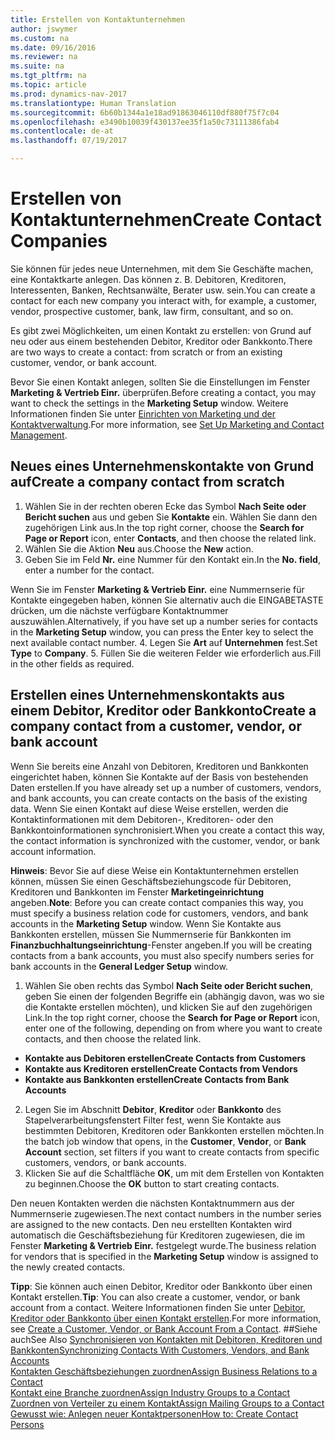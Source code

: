 ```yaml
---
title: Erstellen von Kontaktunternehmen
author: jswymer
ms.custom: na
ms.date: 09/16/2016
ms.reviewer: na
ms.suite: na
ms.tgt_pltfrm: na
ms.topic: article
ms.prod: dynamics-nav-2017
ms.translationtype: Human Translation
ms.sourcegitcommit: 6b60b1344a1e18ad91863046110df880f75f7c04
ms.openlocfilehash: e3490b10039f430137ee35f1a50c73111386fab4
ms.contentlocale: de-at
ms.lasthandoff: 07/19/2017

---
```

# <a name="create-contact-companies"></a><span data-ttu-id="eb61b-102">Erstellen von Kontaktunternehmen</span><span class="sxs-lookup"><span data-stu-id="eb61b-102">Create Contact Companies</span></span>
<span data-ttu-id="eb61b-103">Sie können für jedes neue Unternehmen, mit dem Sie Geschäfte machen, eine Kontaktkarte anlegen. Das können z. B. Debitoren, Kreditoren, Interessenten, Banken, Rechtsanwälte, Berater usw. sein.</span><span class="sxs-lookup"><span data-stu-id="eb61b-103">You can create a contact for each new company you interact with, for example, a customer, vendor, prospective customer, bank, law firm, consultant, and so on.</span></span>

<span data-ttu-id="eb61b-104">Es gibt zwei Möglichkeiten, um einen Kontakt zu erstellen: von Grund auf neu oder aus einem bestehenden Debitor, Kreditor oder Bankkonto.</span><span class="sxs-lookup"><span data-stu-id="eb61b-104">There are two ways to create a contact: from scratch or from an existing customer, vendor, or bank account.</span></span>

<span data-ttu-id="eb61b-105">Bevor Sie einen Kontakt anlegen, sollten Sie die Einstellungen im Fenster **Marketing & Vertrieb Einr.** überprüfen.</span><span class="sxs-lookup"><span data-stu-id="eb61b-105">Before creating a contact, you may want to check the settings in the **Marketing Setup** window.</span></span> <span data-ttu-id="eb61b-106">Weitere Informationen finden Sie unter [Einrichten von Marketing und der Kontaktverwaltung](marketing-setup-marketing.md).</span><span class="sxs-lookup"><span data-stu-id="eb61b-106">For more information, see [Set Up Marketing and Contact Management](marketing-setup-marketing.md).</span></span>

## <a name="create-a-company-contact-from-scratch"></a><span data-ttu-id="eb61b-107">Neues eines Unternehmenskontakte von Grund auf</span><span class="sxs-lookup"><span data-stu-id="eb61b-107">Create a company contact from scratch</span></span>
1. <span data-ttu-id="eb61b-108">Wählen Sie in der rechten oberen Ecke das Symbol **Nach Seite oder Bericht suchen** aus und geben Sie **Kontakte** ein. Wählen Sie dann den zugehörigen Link aus.</span><span class="sxs-lookup"><span data-stu-id="eb61b-108">In the top right corner, choose the **Search for Page or Report** icon, enter **Contacts**, and then choose the related link.</span></span>
2. <span data-ttu-id="eb61b-109">Wählen Sie die Aktion **Neu** aus.</span><span class="sxs-lookup"><span data-stu-id="eb61b-109">Choose the **New** action.</span></span>
3. <span data-ttu-id="eb61b-110">Geben Sie im Feld **Nr.** eine Nummer für den Kontakt ein.</span><span class="sxs-lookup"><span data-stu-id="eb61b-110">In the **No. field**, enter a number for the contact.</span></span>

  <span data-ttu-id="eb61b-111">Wenn Sie im Fenster **Marketing & Vertrieb Einr.** eine Nummernserie für Kontakte eingegeben haben, können Sie alternativ auch die EINGABETASTE drücken, um die nächste verfügbare Kontaktnummer auszuwählen.</span><span class="sxs-lookup"><span data-stu-id="eb61b-111">Alternatively, if you have set up a number series for contacts in the **Marketing Setup** window, you can press the Enter key to select the next available contact number.</span></span>
4. <span data-ttu-id="eb61b-112">Legen Sie **Art** auf **Unternehmen** fest.</span><span class="sxs-lookup"><span data-stu-id="eb61b-112">Set **Type** to **Company**.</span></span>
5. <span data-ttu-id="eb61b-113">Füllen Sie die weiteren Felder wie erforderlich aus.</span><span class="sxs-lookup"><span data-stu-id="eb61b-113">Fill in the other fields as required.</span></span>

## <a name="create-a-company-contact-from-a-customer-vendor-or-bank-account"></a><span data-ttu-id="eb61b-114">Erstellen eines Unternehmenskontakts aus einem Debitor, Kreditor oder Bankkonto</span><span class="sxs-lookup"><span data-stu-id="eb61b-114">Create a company contact from a customer, vendor, or bank account</span></span>
<span data-ttu-id="eb61b-115">Wenn Sie bereits eine Anzahl von Debitoren, Kreditoren und Bankkonten eingerichtet haben, können Sie Kontakte auf der Basis von bestehenden Daten erstellen.</span><span class="sxs-lookup"><span data-stu-id="eb61b-115">If you have already set up a number of customers, vendors, and bank accounts, you can create contacts on the basis of the existing data.</span></span> <span data-ttu-id="eb61b-116">Wenn Sie einen Kontakt auf diese Weise erstellen, werden die Kontaktinformationen mit dem Debitoren-, Kreditoren- oder den Bankkontoinformationen synchronisiert.</span><span class="sxs-lookup"><span data-stu-id="eb61b-116">When you create a contact this way, the contact information is synchronized with the customer, vendor, or bank account information.</span></span>

<span data-ttu-id="eb61b-117">**Hinweis**: Bevor Sie auf diese Weise ein Kontaktunternehmen erstellen können, müssen Sie einen Geschäftsbeziehungscode für Debitoren, Kreditoren und Bankkonten im Fenster **Marketingeinrichtung** angeben.</span><span class="sxs-lookup"><span data-stu-id="eb61b-117">**Note**: Before you can create contact companies this way, you must specify a business relation code for customers, vendors, and bank accounts in the **Marketing Setup** window.</span></span> <span data-ttu-id="eb61b-118">Wenn Sie Kontakte aus Bankkonten erstellen, müssen Sie Nummernserie für Bankkonten im **Finanzbuchhaltungseinrichtung**-Fenster angeben.</span><span class="sxs-lookup"><span data-stu-id="eb61b-118">If you will be creating contacts from a bank accounts, you must also specify numbers series for bank accounts in the **General Ledger Setup** window.</span></span>

1. <span data-ttu-id="eb61b-119">Wählen Sie oben rechts das Symbol **Nach Seite oder Bericht suchen**, geben Sie einen der folgenden Begriffe ein (abhängig davon, was wo sie die Kontakte erstellen möchten), und klicken Sie auf den zugehörigen Link.</span><span class="sxs-lookup"><span data-stu-id="eb61b-119">In the top right corner, choose the **Search for Page or Report** icon, enter one of the following, depending on from where you want to create contacts, and then choose the related link.</span></span>
  * <span data-ttu-id="eb61b-120">**Kontakte aus Debitoren erstellen**</span><span class="sxs-lookup"><span data-stu-id="eb61b-120">**Create Contacts from Customers**</span></span>
  * <span data-ttu-id="eb61b-121">**Kontakte aus Kreditoren erstellen**</span><span class="sxs-lookup"><span data-stu-id="eb61b-121">**Create Contacts from Vendors**</span></span>
  * <span data-ttu-id="eb61b-122">**Kontakte aus Bankkonten erstellen**</span><span class="sxs-lookup"><span data-stu-id="eb61b-122">**Create Contacts from Bank Accounts**</span></span>
2. <span data-ttu-id="eb61b-123">Legen Sie im Abschnitt **Debitor**, **Kreditor** oder **Bankkonto** des Stapelverarbeitungsfenstert Filter fest, wenn Sie Kontakte aus bestimmten Debitoren, Kreditoren oder Bankkonten erstellen möchten.</span><span class="sxs-lookup"><span data-stu-id="eb61b-123">In the batch job window that opens, in the **Customer**, **Vendor**, or **Bank Account** section, set filters if you want to create contacts from specific customers, vendors, or bank accounts.</span></span>
3. <span data-ttu-id="eb61b-124">Klicken Sie auf die Schaltfläche **OK**, um mit dem Erstellen von Kontakten zu beginnen.</span><span class="sxs-lookup"><span data-stu-id="eb61b-124">Choose the **OK** button to start creating contacts.</span></span>

  <span data-ttu-id="eb61b-125">Den neuen Kontakten werden die nächsten Kontaktnummern aus der Nummernserie zugewiesen.</span><span class="sxs-lookup"><span data-stu-id="eb61b-125">The next contact numbers in the number series are assigned to the new contacts.</span></span> <span data-ttu-id="eb61b-126">Den neu erstellten Kontakten wird automatisch die Geschäftsbeziehung für Kreditoren zugewiesen, die im Fenster **Marketing & Vertrieb Einr.** festgelegt wurde.</span><span class="sxs-lookup"><span data-stu-id="eb61b-126">The business relation for vendors that is specified in the **Marketing Setup** window is assigned to the newly created contacts.</span></span>

<span data-ttu-id="eb61b-127">**Tipp**: Sie können auch einen Debitor, Kreditor oder Bankkonto über einen Kontakt erstellen.</span><span class="sxs-lookup"><span data-stu-id="eb61b-127">**Tip**: You can also create a customer, vendor, or bank account from a contact.</span></span> <span data-ttu-id="eb61b-128">Weitere Informationen finden Sie unter [Debitor, Kreditor oder Bankkonto über einen Kontakt erstellen](marketing-how-create-contacts-new-customers-vendors-bank-accounts.md).</span><span class="sxs-lookup"><span data-stu-id="eb61b-128">For more information, see [Create a Customer, Vendor, or Bank Account From a Contact](marketing-how-create-contacts-new-customers-vendors-bank-accounts.md).</span></span>
##<a name="see-also"></a><span data-ttu-id="eb61b-129">Siehe auch</span><span class="sxs-lookup"><span data-stu-id="eb61b-129">See Also</span></span>
[<span data-ttu-id="eb61b-130">Synchronisieren von Kontakten mit Debitoren, Kreditoren und Bankkonten</span><span class="sxs-lookup"><span data-stu-id="eb61b-130">Synchronizing Contacts With Customers, Vendors, and Bank Accounts</span></span>](marketing-synchronize-contacts-customers-vendors-bank-accounts.md)  
[<span data-ttu-id="eb61b-131">Kontakten Geschäftsbeziehungen zuordnen</span><span class="sxs-lookup"><span data-stu-id="eb61b-131">Assign Business Relations to a Contact</span></span>](marketing-business-relations.md#assign-business-relations-to-a-contact)  
[<span data-ttu-id="eb61b-132">Kontakt eine Branche zuordnen</span><span class="sxs-lookup"><span data-stu-id="eb61b-132">Assign Industry Groups to a Contact</span></span>](marketing-industry-groups.md#assign-industry-groups-to-a-contact)  
[<span data-ttu-id="eb61b-133">Zuordnen von Verteiler zu einem Kontakt</span><span class="sxs-lookup"><span data-stu-id="eb61b-133">Assign Mailing Groups to a Contact</span></span>](marketing-mailing-groups.md#assign-mailing-groups-to-a-contact)  
[<span data-ttu-id="eb61b-134">Gewusst wie: Anlegen neuer Kontaktpersonen</span><span class="sxs-lookup"><span data-stu-id="eb61b-134">How to: Create Contact Persons</span></span>](marketing-create-contact-persons.md)  

